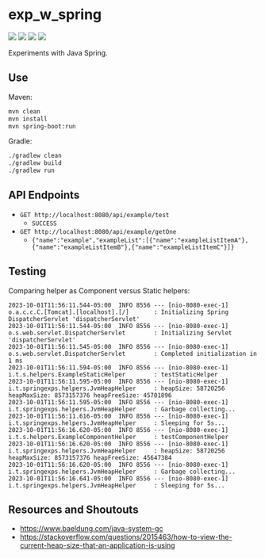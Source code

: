 # exp_w_spring

[![](https://img.shields.io/badge/Java-18-blue.svg)](https://jdk.java.net/archive/)
[![](https://img.shields.io/badge/Spring%20Boot-3.1.4-green.svg)](https://spring.io/projects/spring-boot)
[![](https://img.shields.io/badge/Gradle-7.5.1-darkslategray.svg)](https://gradle.org/)
[![](https://img.shields.io/badge/Maven-3.8.6-white.svg)](https://maven.apache.org/download.cgi)

Experiments with Java Spring.

## Use

Maven:

```bash
mvn clean
mvn install
mvn spring-boot:run
```

Gradle:

```bash
./gradlew clean
./gradlew build
./gradlew run
```

## API Endpoints

* `GET http://localhost:8080/api/example/test` 
  * `SUCCESS`
* `GET http://localhost:8080/api/example/getOne` 
  * `{"name":"example","exampleList":[{"name":"exampleListItemA"},{"name":"exampleListItemB"},{"name":"exampleListItemC"}]}`

## Testing

Comparing helper as Component versus Static helpers:

```
2023-10-01T11:56:11.544-05:00  INFO 8556 --- [nio-8080-exec-1] o.a.c.c.C.[Tomcat].[localhost].[/]       : Initializing Spring DispatcherServlet 'dispatcherServlet'
2023-10-01T11:56:11.544-05:00  INFO 8556 --- [nio-8080-exec-1] o.s.web.servlet.DispatcherServlet        : Initializing Servlet 'dispatcherServlet'
2023-10-01T11:56:11.545-05:00  INFO 8556 --- [nio-8080-exec-1] o.s.web.servlet.DispatcherServlet        : Completed initialization in 1 ms
2023-10-01T11:56:11.594-05:00  INFO 8556 --- [nio-8080-exec-1] i.t.s.helpers.ExampleStaticHelper        : testStaticHelper
2023-10-01T11:56:11.595-05:00  INFO 8556 --- [nio-8080-exec-1] i.t.springexps.helpers.JvmHeapHelper     : heapSize: 58720256 heapMaxSize: 8573157376 heapFreeSize: 45701896
2023-10-01T11:56:11.595-05:00  INFO 8556 --- [nio-8080-exec-1] i.t.springexps.helpers.JvmHeapHelper     : Garbage collecting...
2023-10-01T11:56:11.616-05:00  INFO 8556 --- [nio-8080-exec-1] i.t.springexps.helpers.JvmHeapHelper     : Sleeping for 5s...
2023-10-01T11:56:16.620-05:00  INFO 8556 --- [nio-8080-exec-1] i.t.s.helpers.ExampleComponentHelper     : testComponentHelper
2023-10-01T11:56:16.620-05:00  INFO 8556 --- [nio-8080-exec-1] i.t.springexps.helpers.JvmHeapHelper     : heapSize: 58720256 heapMaxSize: 8573157376 heapFreeSize: 45647384
2023-10-01T11:56:16.620-05:00  INFO 8556 --- [nio-8080-exec-1] i.t.springexps.helpers.JvmHeapHelper     : Garbage collecting...
2023-10-01T11:56:16.641-05:00  INFO 8556 --- [nio-8080-exec-1] i.t.springexps.helpers.JvmHeapHelper     : Sleeping for 5s...
```

## Resources and Shoutouts

* https://www.baeldung.com/java-system-gc
* https://stackoverflow.com/questions/2015463/how-to-view-the-current-heap-size-that-an-application-is-using